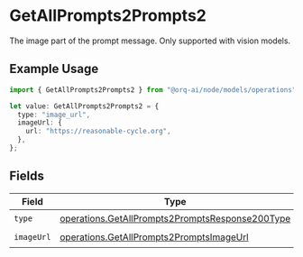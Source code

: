 # GetAllPrompts2Prompts2

The image part of the prompt message. Only supported with vision models.

## Example Usage

```typescript
import { GetAllPrompts2Prompts2 } from "@orq-ai/node/models/operations";

let value: GetAllPrompts2Prompts2 = {
  type: "image_url",
  imageUrl: {
    url: "https://reasonable-cycle.org",
  },
};
```

## Fields

| Field                                                                                                              | Type                                                                                                               | Required                                                                                                           | Description                                                                                                        |
| ------------------------------------------------------------------------------------------------------------------ | ------------------------------------------------------------------------------------------------------------------ | ------------------------------------------------------------------------------------------------------------------ | ------------------------------------------------------------------------------------------------------------------ |
| `type`                                                                                                             | [operations.GetAllPrompts2PromptsResponse200Type](../../models/operations/getallprompts2promptsresponse200type.md) | :heavy_check_mark:                                                                                                 | N/A                                                                                                                |
| `imageUrl`                                                                                                         | [operations.GetAllPrompts2PromptsImageUrl](../../models/operations/getallprompts2promptsimageurl.md)               | :heavy_check_mark:                                                                                                 | N/A                                                                                                                |